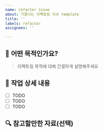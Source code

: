 ```yaml
---
name: refactor issue
about: 기깔나는 리펙토링 이슈 template
title: ''
labels: refactor
assignees: ''

---
```


## 👀 어떤 목적인가요? 

> 리펙토링 목적에 대해 간결하게 설명해주세요

## 📝 작업 상세 내용 

- [ ] TODO
- [ ] TODO
- [ ] TODO

## 🔍 참고할만한 자료(선택)
